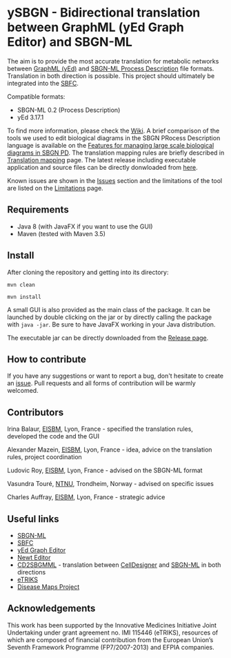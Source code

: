 # ySBGN - Bidirectional translation between GraphML (yEd Graph Editor) and SBGN-ML

The aim is to provide the most accurate translation for metabolic networks between [GraphML (yEd)](https://www.yworks.com/products/yed) and [SBGN-ML Process Description](https://sbgn.github.io/sbgn/) file formats. Translation in both direction is possible. This project should ultimately be integrated into the [SBFC](https://www.ebi.ac.uk/biomodels/tools/converters/).

Compatible formats:
 - SBGN-ML 0.2 (Process Description)
 - yEd 3.17.1

To find more information, please check the [Wiki](https://github.com/sbgn/ySBGN/wiki). A brief comparison of the tools we used to edit biological diagrams in the SBGN PRocess Description language is available on the [Features for managing large scale biological diagrams in SBGN PD](https://github.com/sbgn/ySBGN/wiki/Features-editor). The translation mapping rules are briefly described in [Translation mapping](https://github.com/sbgn/ySBGN/wiki/Translation-mapping) page. The latest release including executable application and source files can be directly donwloaded from [here](https://github.com/sbgn/ySBGN/releases).

Known issues are shown in the [Issues](https://github.com/sbgn/ySBGN/issues) section and the limitations of the tool are listed on the [Limitations](https://github.com/sbgn/ySBGN/wiki/Limitations) page.

## Requirements

 - Java 8 (with JavaFX if you want to use the GUI)
 - Maven (tested with Maven 3.5)

## Install

After cloning the repository and getting into its directory:

`mvn clean`

`mvn install`

A small GUI is also provided as the main class of the package. It can be launched by double clicking on the jar or by directly calling the package with `java -jar`. Be sure to have JavaFX working in your Java distribution.

The executable jar can be directly downloaded from the [Release page](https://github.com/sbgn/ySBGN/releases).

## How to contribute

If you have any suggestions or want to report a bug, don't hesitate to create an [issue](https://github.com/sbgn/ySBGN/issues). Pull requests and all forms of contribution will be warmly welcomed.

## Contributors

Irina Balaur, [EISBM](http://www.eisbm.org/), Lyon, France - specified the translation rules, developed the code and the GUI

Alexander Mazein, [EISBM](http://www.eisbm.org/), Lyon, France - idea, advice on the translation rules, project coordination

Ludovic Roy, [EISBM](http://www.eisbm.org/), Lyon, France - advised on the SBGN-ML format  

Vasundra Touré, [NTNU](https://www.ntnu.edu/about), Trondheim, Norway - advised on specific issues  

Charles Auffray, [EISBM](http://www.eisbm.org/), Lyon, France - strategic advice  

## Useful links

 - [SBGN-ML](https://github.com/sbgn/sbgn/wiki/SBGN_ML)
 - [SBFC](http://sbfc.sourceforge.net/mediawiki/index.php/Main_Page)
 - [yEd Graph Editor](https://www.yworks.com/products/yed)
 - [Newt Editor](http://web.newteditor.org/#)
 - [CD2SBGMML](https://github.com/royludo/cd2sbgnml) - translation between [CellDesigner](http://www.celldesigner.org/) and [SBGN-ML](https://github.com/sbgn/sbgn/wiki/SBGN_ML) in both directions
 - [eTRIKS](https://www.etriks.org/) 
 - [Disease Maps Project](http://disease-maps.org/) 

## Acknowledgements

This work has been supported by the Innovative Medicines Initiative Joint Undertaking under grant agreement no. IMI 115446 (eTRIKS), resources of which are composed of financial contribution from the European Union’s Seventh Framework Programme (FP7/2007-2013) and EFPIA companies.


